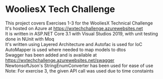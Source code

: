 # WooliesX Tech Challenge

This project covers Exercises 1-3 for the WooliesX Technical Challenge  
It's hosted on Azure at https://wxtechchallenge.azurewebsites.net  
It is written in ASP.NET Core 3.1 with Visual Studios 2019, with unit testing done in NUnit with Moq  
It's written using Layered Architecture and Autofac is used for IoC  
AutoMapper is used where needed to map models to dtos  
Swagger has been added and is available at https://wxtechchallenge.azurewebsites.net/swagger  
NewtonsoftJson's StringEnumConverter has been used for ease of use  
Note: For exercise 3, the given API call was used due to time constaints  